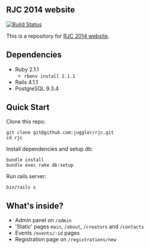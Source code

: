 RJC 2014 website
-

[![Build Status](https://travis-ci.org/juggler/rjc.png?branch=master)](https://travis-ci.org/juggler/rjc)

This is a repository for [RJC 2014 website](http://rjc2014.ru).

Dependencies
-

- Ruby 2.1.1
  - `rbenv install 2.1.1`
- Rails 4.1.1
- PostgreSQL 9.3.4

Quick Start
-

Clone this repo:

```
git clone git@github.com:juggler/rjc.git
cd rjc
```

Install dependencies and setup db:

```
bundle install
bundle exec rake db:setup
```

Run rails server:

```
bin/rails s
```

What's inside?
-

- Admin panel on `/admin`
- 'Static' pages `main`, `/about`, `/creators` and `/contacts`
- Events `/events/:id` pages
- Registration page on `/registrations/new`
